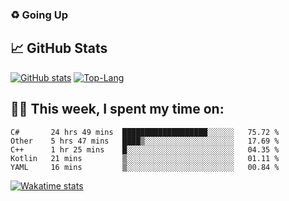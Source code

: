 ### ♻️ Going Up

<!--
**HUGHNew/HUGHNew** is a ✨ _special_ ✨ repository because its `README.md` (this file) appears on your GitHub profile.

Here are some ideas to get you started:

- 🔭 I’m currently working on ...
- 🌱 I’m currently learning ...
- 👯 I’m looking to collaborate on ...
- 🤔 I’m looking for help with ...
- 💬 Ask me about ...
- 📫 How to reach me: ...
- 😄 Pronouns: ...
- ⚡ Fun fact: ...
-->

## 📈 GitHub Stats

[![GitHub stats](https://github-readme-stats.vercel.app/api?username=HUGHNew&theme=onedark)](https://github.com/anuraghazra/github-readme-stats)
[![Top-Lang](https://github-readme-stats.vercel.app/api/top-langs/?username=HUGHNew&theme=onedark&langs_count=8)](https://github.com/anuraghazra/github-readme-stats)

## 👨‍💻 This week, I spent my time on:

<!--START_SECTION:waka-->
```text
C#       24 hrs 49 mins  ███████████████████░░░░░░   75.72 % 
Other    5 hrs 47 mins   ████▒░░░░░░░░░░░░░░░░░░░░   17.69 % 
C++      1 hr 25 mins    █░░░░░░░░░░░░░░░░░░░░░░░░   04.35 % 
Kotlin   21 mins         ▒░░░░░░░░░░░░░░░░░░░░░░░░   01.11 % 
YAML     16 mins         ▒░░░░░░░░░░░░░░░░░░░░░░░░   00.84 % 
```
<!--END_SECTION:waka-->

[![Wakatime stats](https://github-readme-stats.vercel.app/api/wakatime?username=HUGHNew&theme=onedark)](https://github.com/anuraghazra/github-readme-stats)

